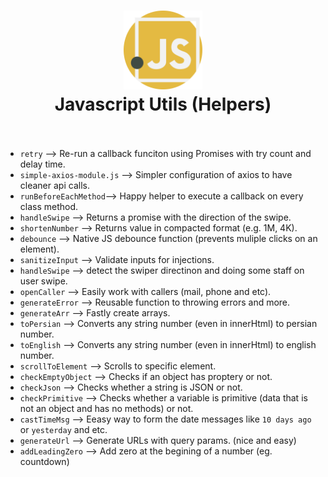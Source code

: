 <div align="center">
  <h1>
    <img src="./javascript.svg" alt='js-icon' height="25%" width="25%"/>
    <br />
   Javascript Utils (Helpers)
    <br />
    <br />
  </h1>
</div>

- `retry` &mdash;> Re-run a callback funciton using Promises with try count and delay time.
- `simple-axios-module.js` &mdash;> Simpler configuration of axios to have cleaner api calls.
- `runBeforeEachMethod`&mdash;> Happy helper to execute a callback on every class method.
- `handleSwipe` &mdash;> Returns a promise with the direction of the swipe.
- `shortenNumber` &mdash;> Returns value in compacted format (e.g. 1M, 4K).
- `debounce` &mdash;> Native JS debounce function (prevents muliple clicks on an element).
- `sanitizeInput` &mdash;> Validate inputs for injections.
- `handleSwipe` &mdash;> detect the swiper directinon and doing some staff on user swipe.
- `openCaller` &mdash;> Easily work with callers (mail, phone and etc).
- `generateError` &mdash;> Reusable function to throwing errors and more.
- `generateArr` &mdash;> Fastly create arrays.
- `toPersian` &mdash;> Converts any string number (even in innerHtml) to persian number.
- `toEnglish` &mdash;> Converts any string number (even in innerHtml) to english number.
- `scrollToElement` &mdash;> Scrolls to specific element.
- `checkEmptyObject` &mdash;> Checks if an object has proptery or not.
- `checkJson` &mdash;> Checks whether a string is JSON or not.
- `checkPrimitive` &mdash;> Checks whether a variable is primitive (data that is not an object and has no methods) or not.
- `castTimeMsg` &mdash;> Eeasy way to form the date messages like `10 days ago` or `yesterday` and etc.
- `generateUrl` &mdash;> Generate URLs with query params. (nice and easy)
- `addLeadingZero` &mdash;> Add zero at the begining of a number (eg. countdown)





